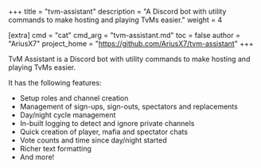 +++
title = "tvm-assistant"
description = "A Discord bot with utility commands to make hosting and playing TvMs easier."
weight = 4

[extra]
cmd = "cat"
cmd_arg = "tvm-assistant.md"
toc = false
author = "AriusX7"
project_home = "https://github.com/AriusX7/tvm-assistant"
+++

TvM Assistant is a Discord bot with utility commands to make hosting and playing TvMs easier.

It has the following features:

- Setup roles and channel creation
- Management of sign-ups, sign-outs, spectators and replacements
- Day/night cycle management
- In-built logging to detect and ignore private channels
- Quick creation of player, mafia and spectator chats
- Vote counts and time since day/night started
- Richer text formatting
- And more!
